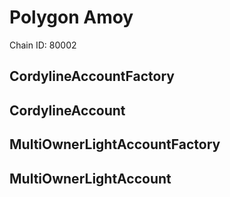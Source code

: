 # Polygon Amoy

Chain ID: 80002


## CordylineAccountFactory

## CordylineAccount

## MultiOwnerLightAccountFactory

## MultiOwnerLightAccount